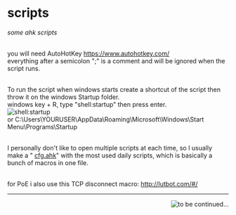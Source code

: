 # scripts
<i>some ahk scripts</i>

<br>you will need AutoHotKey https://www.autohotkey.com/
<br>everything after a semicolon ";" is a comment and will be ignored when the script runs.

<br>To run the script when windows starts create a shortcut of the script then throw it on the windows Startup folder.
<br>windows key + R, type "shell:startup" then press enter.
<br><img src="https://i.imgur.com/FdmOJXT.jpg" alt="shell:startup">
<br><h20>or C:\Users\YOURUSER\AppData\Roaming\Microsoft\Windows\Start Menu\Programs\Startup


<br>I personally don't like to open multiple scripts at each time, so I usually make a "
<a href="https://github.com/eduwz/scripts/blob/master/cfg.ahk" alt="cfg.ahk">cfg.ahk</a>" with the most used daily scripts, which is basically a bunch of macros in one file.



<br>for PoE i also use this TCP disconnect macro:
http://lutbot.com/#/ 




<hr>





<img src="https://i0.kym-cdn.com/photos/images/newsfeed/001/026/838/cc4.jpeg" alt="to be continued..." align="right">
